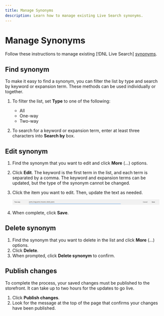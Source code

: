 ```yaml
---
title: Manage Synonyms
description: Learn how to manage existing Live Search synonyms.
---
```

# Manage Synonyms

Follow these instructions to manage existing [!DNL Live Search] [synonyms](synonyms.md).

## Find synonym

To make it easy to find a synonym, you can filter the list by type and search by keyword or expansion term.  These methods can be used individually or together.

1. To filter the list, set **Type** to one of the following:

   * All
   * One-way
   * Two-way

1. To search for a keyword or expansion term, enter at least three characters into **Search by** box.

## Edit synonym

1. Find the synonym that you want to edit and click **More** (...) options.

1. Click **Edit**.
   The keyword is the first term in the list, and each term is separated by a comma. The keyword and expansion terms can be updated, but the type of the synonym cannot be changed.
1. Click the item you want to edit. Then, update the text as needed.

   ![edit two-way synonym](assets/synonym-two-way-edit.png)

1. When complete, click **Save**.

## Delete synonym

1. Find the synonym that you want to delete in the list and click **More** (...) options.
1. Click **Delete**.
1. When prompted, click **Delete synonym** to confirm.

## Publish changes

To complete the process, your saved changes must be published to the storefront. It can take up to two hours for the updates to go live.

1. Click **Publish changes**.
1. Look for the message at the top of the page that confirms your changes have been published.
